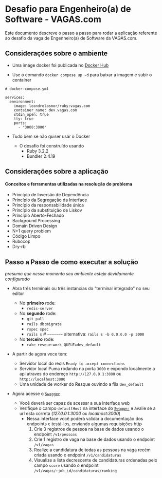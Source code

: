 # Desafio para Engenheiro(a) de Software - VAGAS.com

Este documento descreve o passo a passo para rodar a aplicação referente ao desafio da vaga de Engenheiro(a) de Software da VAGAS.com.

## Considerações sobre o ambiente

* Uma image docker foi publicada no [Docker Hub](https://hub.docker.com/layers/leandrolasnor/ruby/vagas.com/images/sha256-cd6cb61240550fb705a38862790902f1a96bcfd2824e357a006682b498fe1d1f?context=explore)

* Use o comando `docker compose up -d` para baixar a imagem e subir o container

```
# docker-compose.yml

services:
  environment:
    image: leandrolasnor/ruby:vagas.com
    container_name: dev.vagas.com
    stdin_open: true
    tty: true
    ports:
      - "3000:3000"
```
* Tudo bem se não quiser usar o Docker 

  * O desafio foi construído usando
    * Ruby 3.2.2
    * Bundler 2.4.19

## Considerações sobre a aplicação

#### Conceitos e ferramentas utilizadas na resolução do problema
* Princípio de Inversão de Dependência
* Princípio da Segregação da Interface
* Princípio da responsabilidade única
* Princípio da substituição de Liskov
* Princípio Aberto-Fechado
* Background Processing
* Domain Driven Design
* N+1 query problem
* Código Limpo
* Rubocop
* Dry-rb

## Passo a Passo de como executar a solução

_presumo que nesse momento seu ambiente esteja devidamente configurado_

* Abra três terminais ou três instancias do "terminal integrado" no seu editor
  * No **primeiro** rode:
    * `redis-server`
  * No **segundo** rode:
    * `git pull`
    * `rails db:migrate`
    * `rspec spec` 
    * `rails s` # -------- alternativa: `rails s -b 0.0.0.0 -p 3000`
  * No **terceiro** rode:
    * `rake resque:work QUEUE=dev_default`

* A partir de agora voce tem:
  * Servidor local do redis `Ready to accept connections`
  * Servidor local Puma rodando na porta `3000` e expondo localmente a api atraves do endereço `http://127.0.0.1:3000` ou `http://localhost:3000`
  * Uma unidade de worker do Resque ouvindo a fila `dev_default`
* Agora acesse o [`Swagger`](http://127.0.0.1:3000/api-docs)
  * Você deverá ser capaz de acessar a sua interface web
  * Verifique o campo `defaultHost` na interface do [`Swagger`](http://localhost:3000/api-docs) e avalie se a url esta correta (_127.0.0.1:3000_ ou _localhost:3000_)
    * Nessa interface você poderá validar a documentação dos endpoints e testá-los, enviando algumas requisições http
      1. Crie 3 registros de pessoa na base de dados usando o endpoint `/v1/pessoas`
      2. Crie 1 registro de vaga na base de dados usando o endpoint `/v1/vagas`
      3. Realize a candidatura de todas as pessoas na vaga recém criada usando o endpoint `/v1/candidaturas`
      4. Visualize a lista decrescente de candidaturas ordenadas pelo campo `score` usando o endpoint `/v1/vagas/:job_id/candidaturas/ranking`
